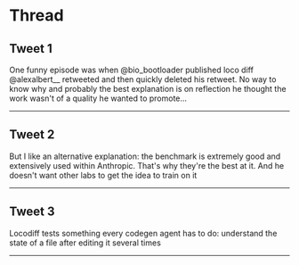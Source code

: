 # Thread

## Tweet 1

One funny episode was when @bio_bootloader published loco diff @alexalbert__ retweeted and then quickly deleted his retweet. No way to know why and probably the best explanation is on reflection he thought the work wasn't of a quality he wanted to promote...

---

## Tweet 2

But I like an alternative explanation: the benchmark is extremely good and extensively used within Anthropic. That's why they're the best at it. And he doesn't want other labs to get the idea to train on it

---

## Tweet 3

Locodiff tests something every codegen agent has to do: understand the state of a file after editing it several times

---

